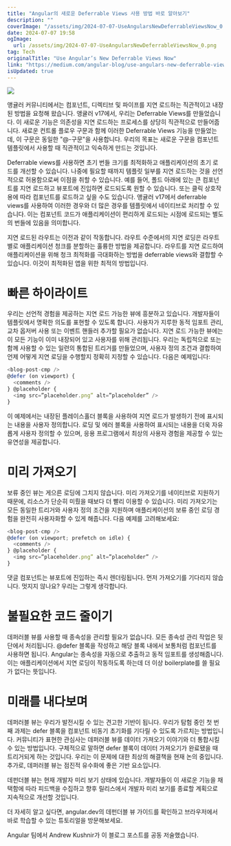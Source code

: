 ```yaml
---
title: "Angular의 새로운 Deferrable Views 사용 방법 바로 알아보기"
description: ""
coverImage: "/assets/img/2024-07-07-UseAngularsNewDeferrableViewsNow_0.png"
date: 2024-07-07 19:58
ogImage:
  url: /assets/img/2024-07-07-UseAngularsNewDeferrableViewsNow_0.png
tag: Tech
originalTitle: "Use Angular’s New Deferrable Views Now"
link: "https://medium.com/angular-blog/use-angulars-new-deferrable-views-now-20ca9f64f1e5"
isUpdated: true
---
```


<img src="/assets/img/2024-07-07-UseAngularsNewDeferrableViewsNow_0.png" />

앵귤러 커뮤니티에서는 컴포넌트, 디렉티브 및 파이프를 지연 로드하는 직관적이고 내장된 방법을 요청해 왔습니다. 앵귤러 v17에서, 우리는 Deferrable Views를 만들었습니다. 이 새로운 기능은 의존성을 지연 로드하는 프로세스를 상당히 직관적으로 만들어줍니다. 새로운 컨트롤 플로우 구문과 함께 이러한 Deferrable Views 기능을 만들었는데, 이 구문은 동일한 "@-구문"을 사용합니다. 우리의 목표는 새로운 구문을 컴포넌트 템플릿에서 사용할 때 직관적이고 익숙하게 만드는 것입니다.

Deferrable views를 사용하면 초기 번들 크기를 최적화하고 애플리케이션의 초기 로드를 개선할 수 있습니다. 나중에 필요할 때까지 템플릿 일부를 지연 로드하는 것을 선언적으로 허용함으로써 이점을 취할 수 있습니다. 예를 들어, 폴드 아래에 있는 큰 컴포넌트를 지연 로드하고 뷰포트에 진입하면 로드되도록 원할 수 있습니다. 또는 클릭 상호작용에 따라 컴포넌트를 로드하고 싶을 수도 있습니다. 앵귤러 v17에서 deferrable views를 사용하여 이러한 경우와 더 많은 경우를 템플릿에서 네이티브로 처리할 수 있습니다. 이는 컴포넌트 코드가 애플리케이션이 편리하게 로드되는 시점에 로드되는 별도의 번들에 있음을 의미합니다.

지연 로드된 라우트는 이전과 같이 작동합니다. 라우트 수준에서의 지연 로딩은 라우트별로 애플리케이션 청크를 분할하는 훌륭한 방법을 제공합니다. 라우트를 지연 로드하여 애플리케이션을 위해 청크 최적화를 극대화하는 방법을 deferrable views와 결합할 수 있습니다. 이것이 최적화된 앱을 위한 최적의 방법입니다.

<!-- cozy-coder - 수평 -->

<ins class="adsbygoogle"
     style="display:block"
     data-ad-client="ca-pub-4877378276818686"
     data-ad-slot="1107185301"
     data-ad-format="auto"
     data-full-width-responsive="true"></ins>

<script>
     (adsbygoogle = window.adsbygoogle || []).push({});
</script>

# 빠른 하이라이트

우리는 선언적 경험을 제공하는 지연 로드 가능한 뷰에 흥분하고 있습니다. 개발자들이 템플릿에서 명확한 의도를 표현할 수 있도록 합니다. 사용자가 지루한 동적 임포트 관리, 교차 옵저버 사용 또는 이벤트 핸들러 추가할 필요가 없습니다. 지연 로드 가능한 뷰에는 이 모든 기능이 이미 내장되어 있고 사용자를 위해 관리됩니다. 우리는 독립적으로 또는 함께 사용할 수 있는 일련의 통합된 트리거를 만들었으며, 사용자 정의 조건과 결합하여 언제 어떻게 지연 로딩을 수행할지 정확히 지정할 수 있습니다. 다음은 예제입니다:

```js
<blog-post-cmp />
@defer (on viewport) {
  <comments />
} @placeholder {
  <img src=”placeholder.png” alt=”placeholder” />
}
```

이 예제에서는 내장된 플레이스홀더 블록을 사용하여 지연 로드가 발생하기 전에 표시되는 내용을 사용자 정의합니다. 로딩 및 에러 블록을 사용하여 표시되는 내용을 더욱 자유롭게 사용자 정의할 수 있으며, 응용 프로그램에서 최상의 사용자 경험을 제공할 수 있는 유연성을 제공합니다.

<!-- cozy-coder - 수평 -->

<ins class="adsbygoogle"
     style="display:block"
     data-ad-client="ca-pub-4877378276818686"
     data-ad-slot="1107185301"
     data-ad-format="auto"
     data-full-width-responsive="true"></ins>

<script>
     (adsbygoogle = window.adsbygoogle || []).push({});
</script>

# 미리 가져오기

보류 중인 뷰는 게으른 로딩에 그치지 않습니다. 미리 가져오기를 네이티브로 지원하기 때문에, 리소스가 단순히 미뤘을 때보다 더 빨리 이용할 수 있습니다. 미리 가져오기는 모든 동일한 트리거와 사용자 정의 조건을 지원하며 애플리케이션의 보류 중인 로딩 경험을 완전히 사용자화할 수 있게 해줍니다. 다음 예제를 고려해보세요:

```js
<blog-post-cmp />
@defer (on viewport; prefetch on idle) {
  <comments />
} @placeholder {
  <img src=”placeholder.png” alt=”placeholder” />
}
```

댓글 컴포넌트는 뷰포트에 진입하는 즉시 렌더링됩니다. 먼저 가져오기를 기다리지 않습니다. 멋지지 않나요? 우리는 그렇게 생각합니다.

<!-- cozy-coder - 수평 -->

<ins class="adsbygoogle"
     style="display:block"
     data-ad-client="ca-pub-4877378276818686"
     data-ad-slot="1107185301"
     data-ad-format="auto"
     data-full-width-responsive="true"></ins>

<script>
     (adsbygoogle = window.adsbygoogle || []).push({});
</script>

# 불필요한 코드 줄이기

데퍼러블 뷰를 사용할 때 종속성을 관리할 필요가 없습니다. 모든 종속성 관리 작업은 뒷단에서 처리됩니다. @defer 블록을 작성하고 해당 블록 내에서 보통처럼 컴포넌트를 사용하면 됩니다. Angular는 종속성을 자동으로 추출하고 동적 임포트를 생성해줍니다. 이는 애플리케이션에서 지연 로딩이 작동하도록 하는데 더 이상 boilerplate를 쓸 필요가 없다는 뜻입니다.

# 미래를 내다보며

데퍼러블 뷰는 우리가 발전시킬 수 있는 견고한 기반이 됩니다. 우리가 탐험 중인 첫 번째 과제는 defer 블록을 컴포넌트 비동기 초기화를 기다릴 수 있도록 가르치는 방법입니다. 커뮤니티가 표현한 관심사는 데퍼러블 뷰를 데이터 가져오기 이야기와 더 통합시킬 수 있는 방법입니다. 구체적으로 말하면 defer 블록이 데이터 가져오기가 완료됐을 때 트리거되게 하는 것입니다. 우리는 이 문제에 대한 최상의 해결책을 현재 논의 중입니다. 추가로, 데퍼러블 뷰는 점진적 유수화에 좋은 기반 요소입니다.

<!-- cozy-coder - 수평 -->

<ins class="adsbygoogle"
     style="display:block"
     data-ad-client="ca-pub-4877378276818686"
     data-ad-slot="1107185301"
     data-ad-format="auto"
     data-full-width-responsive="true"></ins>

<script>
     (adsbygoogle = window.adsbygoogle || []).push({});
</script>

데펀더블 뷰는 현재 개발자 미리 보기 상태에 있습니다. 개발자들이 이 새로운 기능을 채택함에 따라 피드백을 수집하고 향후 릴리스에서 개발자 미리 보기를 종료할 계획으로 지속적으로 개선할 것입니다.

더 자세히 알고 싶다면, angular.dev의 데펀더블 뷰 가이드를 확인하고 브라우저에서 바로 학습할 수 있는 튜토리얼을 방문해보세요.

Angular 팀에서 Andrew Kushnir가 이 블로그 포스트를 공동 저술했습니다.

